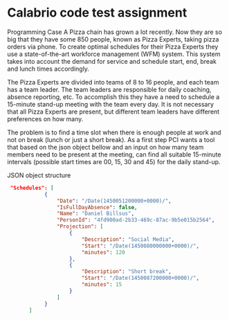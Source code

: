# Calabrio code test assignment

Programming Case
A Pizza chain has grown a lot recently. Now they are so big that they have some
850 people, known as Pizza Experts, taking pizza orders via phone. To create optimal schedules for their
Pizza Experts they use a state-of-the-art workforce management (WFM) system. This system takes into
account the demand for service and schedule start, end, break and lunch times accordingly.

The Pizza Experts are divided into teams of 8 to 16 people, and each team has a team leader. The team
leaders are responsible for daily coaching, absence reporting, etc. To accomplish this they have a need to
schedule a 15-minute stand-up meeting with the team every day. It is not necessary that all Pizza Experts are
present, but different team leaders have different preferences on how many.

The problem is to find a time slot when there is enough people at work and not on break (lunch or just a
short break).
As a first step PCI wants a tool that based on the json object bellow and an input on how many team members need to be present at the meeting, can find all suitable 15-minute intervals (possible start times are 00, 15, 30 and 45) for the daily stand-up.

JSON object structure
```json
 "Schedules": [
            {
                "Date": "/Date(1450051200000+0000)/",
                "IsFullDayAbsence": false,
                "Name": "Daniel Billsus",
                "PersonId": "4fd900ad-2b33-469c-87ac-9b5e015b2564",
                "Projection": [
                    {
                        "Description": "Social Media",
                        "Start": "/Date(1450080000000+0000)/",
                        "minutes": 120
                    },
                    {
                        "Description": "Short break",
                        "Start": "/Date(1450087200000+0000)/",
                        "minutes": 15
                    }
                ]
            }
       ]
```
